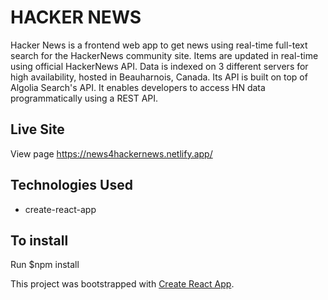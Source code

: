 
#  HACKER NEWS
Hacker News is a frontend web app to get news using real-time full-text search for the HackerNews community site. 
Items are updated in real-time using official HackerNews API. Data is indexed on 3 different servers for high availability, hosted in Beauharnois, Canada.
Its API is built on top of Algolia Search's API. It enables developers to access HN data programmatically using a REST API.

## Live Site
View page https://news4hackernews.netlify.app/


## Technologies Used

- create-react-app

## To install

Run $npm install 


This project was bootstrapped with [Create React App](https://github.com/facebook/create-react-app).
